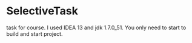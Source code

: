 SelectiveTask
=============

task for course.
I used IDEA 13 and jdk 1.7.0_51. You only need to start to build and start project.
